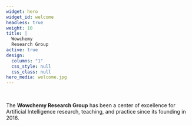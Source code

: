 ```yaml
---
widget: hero
widget_id: welcome
headless: true
weight: 10
title: |
  Wowchemy  
  Research Group
active: true
design:
  columns: "1"
  css_style: null
  css_class: null
hero_media: welcome.jpg
---
```


<br>

The **Wowchemy Research Group** has been a center of excellence for Artificial Intelligence research, teaching, and practice since its founding in 2016.
